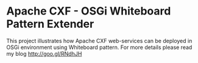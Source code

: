 Apache CXF - OSGi Whiteboard Pattern Extender
=======================

This project illustrates how Apache CXF web-services can be deployed in OSGi environment using Whiteboard pattern.
For more details please read my blog http://goo.gl/RNdhJH
